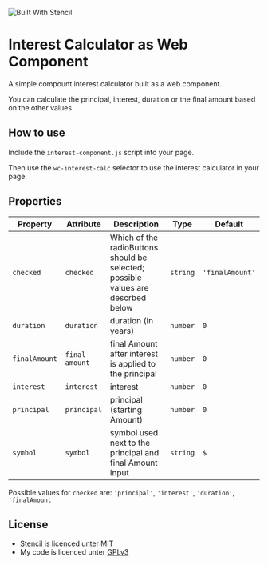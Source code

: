 ![Built With Stencil](https://img.shields.io/badge/-Built%20With%20Stencil-16161d.svg?logo=data%3Aimage%2Fsvg%2Bxml%3Bbase64%2CPD94bWwgdmVyc2lvbj0iMS4wIiBlbmNvZGluZz0idXRmLTgiPz4KPCEtLSBHZW5lcmF0b3I6IEFkb2JlIElsbHVzdHJhdG9yIDE5LjIuMSwgU1ZHIEV4cG9ydCBQbHVnLUluIC4gU1ZHIFZlcnNpb246IDYuMDAgQnVpbGQgMCkgIC0tPgo8c3ZnIHZlcnNpb249IjEuMSIgaWQ9IkxheWVyXzEiIHhtbG5zPSJodHRwOi8vd3d3LnczLm9yZy8yMDAwL3N2ZyIgeG1sbnM6eGxpbms9Imh0dHA6Ly93d3cudzMub3JnLzE5OTkveGxpbmsiIHg9IjBweCIgeT0iMHB4IgoJIHZpZXdCb3g9IjAgMCA1MTIgNTEyIiBzdHlsZT0iZW5hYmxlLWJhY2tncm91bmQ6bmV3IDAgMCA1MTIgNTEyOyIgeG1sOnNwYWNlPSJwcmVzZXJ2ZSI%2BCjxzdHlsZSB0eXBlPSJ0ZXh0L2NzcyI%2BCgkuc3Qwe2ZpbGw6I0ZGRkZGRjt9Cjwvc3R5bGU%2BCjxwYXRoIGNsYXNzPSJzdDAiIGQ9Ik00MjQuNywzNzMuOWMwLDM3LjYtNTUuMSw2OC42LTkyLjcsNjguNkgxODAuNGMtMzcuOSwwLTkyLjctMzAuNy05Mi43LTY4LjZ2LTMuNmgzMzYuOVYzNzMuOXoiLz4KPHBhdGggY2xhc3M9InN0MCIgZD0iTTQyNC43LDI5Mi4xSDE4MC40Yy0zNy42LDAtOTIuNy0zMS05Mi43LTY4LjZ2LTMuNkgzMzJjMzcuNiwwLDkyLjcsMzEsOTIuNyw2OC42VjI5Mi4xeiIvPgo8cGF0aCBjbGFzcz0ic3QwIiBkPSJNNDI0LjcsMTQxLjdIODcuN3YtMy42YzAtMzcuNiw1NC44LTY4LjYsOTIuNy02OC42SDMzMmMzNy45LDAsOTIuNywzMC43LDkyLjcsNjguNlYxNDEuN3oiLz4KPC9zdmc%2BCg%3D%3D&colorA=16161d&style=flat-square)

# Interest Calculator as Web Component

A simple compount interest calculator built as a web component.

You can calculate the principal, interest, duration or the final amount based on the other values.

## How to use

Include the `interest-component.js` script into your page.

Then use the `wc-interest-calc` selector to use the interest calculator in your page.

## Properties

| Property      | Attribute      | Description                                                                      | Type     | Default         |
| ------------- | -------------- | -------------------------------------------------------------------------------- | -------- | --------------- |
| `checked`     | `checked`      | Which of the radioButtons should be selected; possible values are descrbed below | `string` | `'finalAmount'` |
| `duration`    | `duration`     | duration (in years)                                                              | `number` | `0`             |
| `finalAmount` | `final-amount` | final Amount after interest is applied to the principal                          | `number` | `0`             |
| `interest`    | `interest`     | interest                                                                         | `number` | `0`             |
| `principal`   | `principal`    | principal (starting Amount)                                                      | `number` | `0`             |
| `symbol`      | `symbol`       | symbol used next to the principal and final Amount input                         | `string` | `$`             |

Possible values for `checked` are:
`'principal'`, `'interest'`, `'duration'`, `'finalAmount'`

## License

- [Stencil](https://github.com/ionic-team/stencil) is licenced unter MIT
- My code is licenced unter [GPLv3](https://raw.githubusercontent.com/ChrisSte/wc-interest-calc/master/LICENSE)
